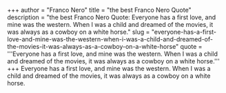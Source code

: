 +++
author = "Franco Nero"
title = "the best Franco Nero Quote"
description = "the best Franco Nero Quote: Everyone has a first love, and mine was the western. When I was a child and dreamed of the movies, it was always as a cowboy on a white horse."
slug = "everyone-has-a-first-love-and-mine-was-the-western-when-i-was-a-child-and-dreamed-of-the-movies-it-was-always-as-a-cowboy-on-a-white-horse"
quote = '''Everyone has a first love, and mine was the western. When I was a child and dreamed of the movies, it was always as a cowboy on a white horse.'''
+++
Everyone has a first love, and mine was the western. When I was a child and dreamed of the movies, it was always as a cowboy on a white horse.
